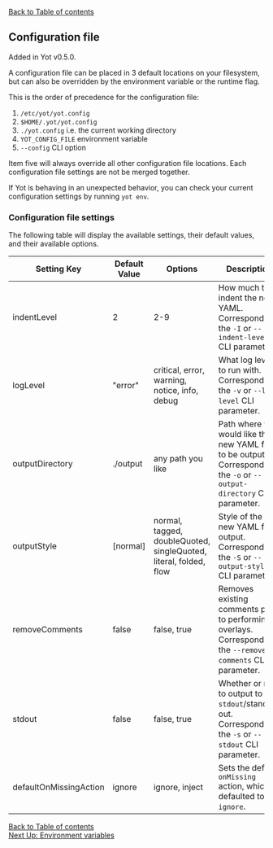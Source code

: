 [Back to Table of contents](../index.md)  


## Configuration file

Added in Yot v0.5.0.

A configuration file can be placed in 3 default locations on your filesystem, but can also be overridden by the environment variable or the runtime flag.  

This is the order of precedence for the configuration file:

1. `/etc/yot/yot.config`  
1. `$HOME/.yot/yot.config`  
1. `./yot.config` i.e. the current working directory  
1. `YOT_CONFIG_FILE` environment variable
1. `--config` CLI option


Item five will always override all other configuration file locations.  Each configuration file settings are not be merged together.

If Yot is behaving in an unexpected behavior, you can check your current configuration settings by running `yot env`.


### Configuration file settings

The following table will display the available settings, their default values, and their available options.

| Setting Key | Default Value | Options | Description | Version Added |
| --- | --- | --- | --- | --- |
| indentLevel | 2 | 2-9 | How much to indent the new YAML.  Corresponds to the `-I` or `--indent-level` CLI parameter. | v0.5.0 |
| logLevel | "error" | critical, error, warning, notice, info, debug | What log level to run with.  Corresponds to the `-v` or `--log-level` CLI parameter. | v0.5.0 |
| outputDirectory | ./output | any path you like | Path where you would like the new YAML files to be output. Corresponds to the `-o` or `--output-directory` CLI parameter. | v0.5.0 |
| outputStyle | [normal] | normal, tagged, doubleQuoted, singleQuoted, literal, folded, flow | Style of the new YAML file output. Corresponds to the `-S` or `--output-style` CLI parameter. | v0.5.0 |
| removeComments | false | false, true | Removes existing comments prior to performing overlays.  Corresponds to the `--remove-comments` CLI parameter. | v0.5.0 |
| stdout | false | false, true | Whether or not to output to `stdout`/standard out.  Corresponds to the `-s` or `--stdout` CLI parameter. | v0.5.0 |
| defaultOnMissingAction | ignore | ignore, inject | Sets the default `onMissing` action, which is defaulted to `ignore`. | v0.5.0 |


[Back to Table of contents](../index.md)  
[Next Up: Environment variables](envVars.md)